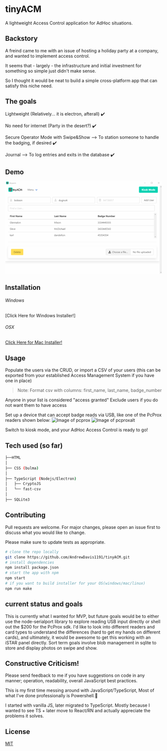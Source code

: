 # tinyACM
A lightweight Access Control application for AdHoc situations.

## Backstory
A freind came to me with an issue of hosting a holiday party at a company, and wanted to implement access control.

It seems that - largely - the infrastructure and initial investment for something so simple just didn't make sense.

So I thought it would be neat to build a simple cross-platform app that can satisfy this niche need.

## The goals
Lightweight (Relatively... it is electron, afterall) :heavy_check_mark:

No need for internet (Party in the desert?) :heavy_check_mark:

Secure Operator Mode with Swipe&Show --> To station someone to handle the badging, if desired :heavy_check_mark:

Journal --> To log entries and exits in the database :heavy_check_mark:

## Demo
![tinyACM Demo](demo/tinyacmdemo.gif)

## Installation
###### Windows
[Click Here for Windows Installer!]
###### OSX
[Click Here for Mac Installer!](https://github.com/AndrewDavis1191/tinyACM/raw/master/out/make/zip/darwin/x64/tinyacm-darwin-x64-1.0.0.zip)

## Usage
Populate the users via the CRUD, or import a CSV of your users (this can be exported from your established Access Management System if you have one in place)

>Note: Format csv with columns: first_name, last_name, badge_number

Anyone in your list is considered "access granted"
Exclude users if you do not want them to have access

Set up a device that can accept badge reads via USB, like one of the PcProx readers shown below:
![Image of pcprox](https://github.com/AndrewDavis1191/PicoACM-Electron/blob/master/images/pscprox%20reader.png)
![Image of pcproxalt](https://github.com/AndrewDavis1191/PicoACM-Electron/blob/master/images/pcprox%20reader%20alt.png)

Switch to kiosk mode, and your AdHoc Access Control is ready to go!

## Tech used (so far)
```bash
├──HTML
│
├── CSS (bulma)
│
├── TypeScript (Nodejs/Electron)
│   ├── CryptoJS
│   └── fast-csv
│
├── SQLite3
```

## Contributing
Pull requests are welcome. For major changes, please open an issue first to discuss what you would like to change.

Please make sure to update tests as appropriate.

```bash
# clone the repo locally
git clone https://github.com/AndrewDavis1191/tinyACM.git
# install dependencies
npm install package.json
# start the app with npm
npm start
# if you want to build installer for your OS(windows/mac/linux)
npm run make
```

## current status and goals
This is currently what I wanted for MVP, but future goals would be to either use the node-serialport library to explore reading USB input directly or shell out the $200 for the PcProx sdk. I'd like to look into different readers and card types to understand the differences (hard to get my hands on different cards), and ultimately, it would be awesome to get this working with an iSTAR panel directly. Sort term goals involve blob management in sqlite to store and display photos on swipe and show.

## Constructive Criticism!
Please send feedback to me if you have suggestions on code in any manner; operation, readability, overall JavaScript best practices.

This is my first time messing around with JavaScript/TypeScript, Most of what I've done professionally is Powershell.:poop:

I started with vanilla JS, later migrated to TypeScript. Mostly because I wanted to see TS + later move to React/RN and actually appreciate the problems it solves.

## License
[MIT](https://choosealicense.com/licenses/mit/)
